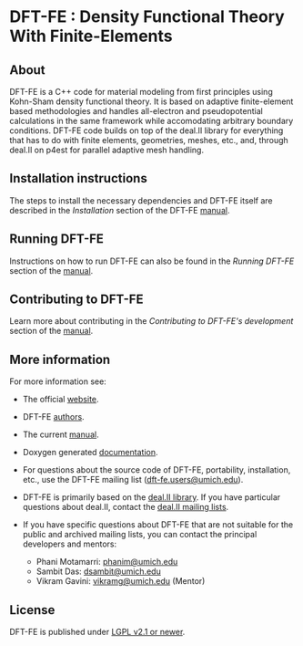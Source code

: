 DFT-FE : Density Functional Theory With Finite-Elements 
=======================================================


About
-----

DFT-FE is a C++ code for material modeling from first principles using Kohn-Sham density functional theory.
It is based on adaptive finite-element based methodologies and handles all-electron and pseudopotential calculations in the 
same framework while accomodating arbitrary boundary conditions. DFT-FE code builds on top of the deal.II library for everything 
that has to do with finite elements, geometries, meshes, etc., and, through deal.II on p4est for parallel adaptive mesh handling. 



Installation instructions
-------------------------

The steps to install the necessary dependencies and DFT-FE itself are described
in the *Installation* section of the DFT-FE [manual](https://bitbucket.org/dftfedevelopers/dftfe/downloads/manual.pdf).



Running DFT-FE
--------------

Instructions on how to run DFT-FE can also be found in the *Running DFT-FE* section of the [manual](https://bitbucket.org/dftfedevelopers/dftfe/downloads/manual.pdf). 



Contributing to DFT-FE
----------------------
Learn more about contributing in the *Contributing to DFT-FE's development* section of the [manual](https://bitbucket.org/dftfedevelopers/dftfe/downloads/manual.pdf).



More information
----------------

For more information see:

 - The official [website](https://dftfewebsite).

 - DFT-FE [authors](https://github.com/dftfeDevelopers/dftfe/blob/master/authors).
 
 - The current [manual](https://bitbucket.org/dftfedevelopers/dftfe/downloads/manual.pdf).

 - Doxygen generated [documentation](https://dftfedevelopers.github.io/dftfe/).

 - For questions about the source code of DFT-FE, portability, installation, etc., use the DFT-FE mailing list (dft-fe.users@umich.edu).
 
 - DFT-FE is primarily based on the [deal.II library](http://www.dealii.org/). If you have particular questions about deal.II, contact the [deal.II mailing lists](https://www.dealii.org/mail.html).
 
 - If you have specific questions about DFT-FE that are not suitable for the public and archived mailing lists, you can contact the principal developers and mentors:

    - Phani Motamarri: phanim@umich.edu
    - Sambit Das: dsambit@umich.edu
    - Vikram Gavini: vikramg@umich.edu (Mentor)



License
-------

DFT-FE is published under [LGPL v2.1 or newer](https://github.com/dftfeDevelopers/dftfe/blob/master/LICENSE).

